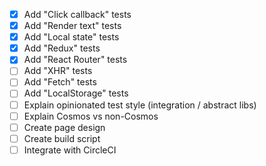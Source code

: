 * [x] Add "Click callback" tests
* [x] Add "Render text" tests
* [x] Add "Local state" tests
* [x] Add "Redux" tests
* [x] Add "React Router" tests
* [ ] Add "XHR" tests
* [ ] Add "Fetch" tests
* [ ] Add "LocalStorage" tests
* [ ] Explain opinionated test style (integration / abstract libs)
* [ ] Explain Cosmos vs non-Cosmos
* [ ] Create page design
* [ ] Create build script
* [ ] Integrate with CircleCI
